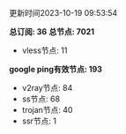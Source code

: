 更新时间2023-10-19 09:53:54

**总订阅: 36**
**总节点: 7021**
- vless节点: 11

**google ping有效节点: 193**
- v2ray节点: 84
- ss节点: 68
- trojan节点: 40
- ssr节点: 1
